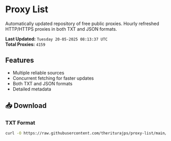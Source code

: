 # Proxy List

Automatically updated repository of free public proxies. Hourly refreshed HTTP/HTTPS proxies in both TXT and JSON formats.

**Last Updated:** `Tuesday 20-05-2025 08:13:37 UTC`  
**Total Proxies:** `4159`

## Features
- Multiple reliable sources
- Concurrent fetching for faster updates
- Both TXT and JSON formats
- Detailed metadata

## 📥 Download

### TXT Format
```bash
curl -O https://raw.githubusercontent.com/theriturajps/proxy-list/main/proxies.txt